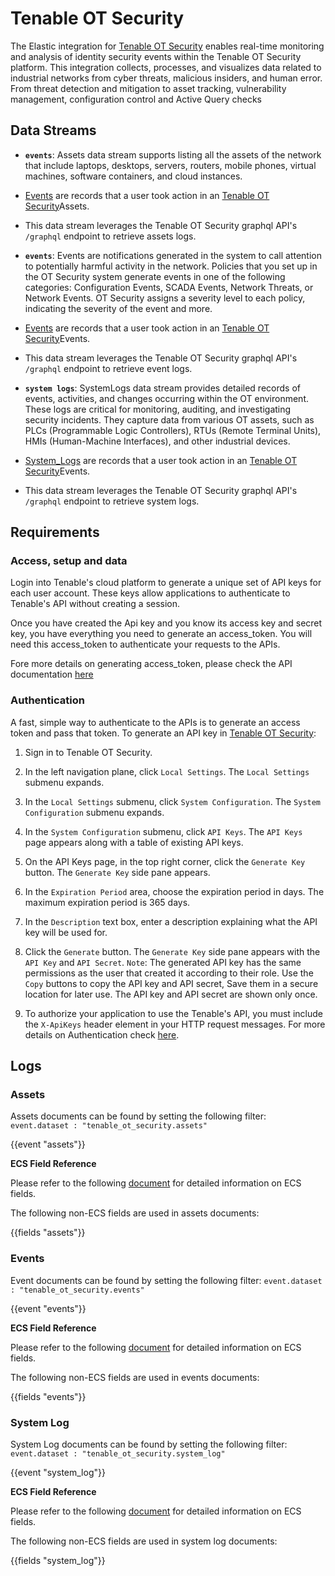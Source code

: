 # Tenable OT Security 

The Elastic integration for [Tenable OT Security](https://www.sailpoint.com/products/identity-security-cloud) enables real-time monitoring and analysis of identity security events within the Tenable OT Security platform. This integration collects, processes, and visualizes data related to industrial networks from cyber threats, malicious insiders, and human error. From threat detection and mitigation to asset tracking, vulnerability management, configuration control and Active Query checks

## Data Streams

- **`events`**: Assets data stream supports listing all the assets of the network that include laptops, desktops, servers, routers, mobile phones, virtual machines, software containers, and cloud instances.
- [Events](https://docs.tenable.com/OT-security/4_1/Content/Inventory/ViewAssetDetails.htm) are records that a user took action in an [Tenable OT Security](https://ot.tenalab.online/)Assets.
- This data stream leverages the Tenable OT Security graphql API's `/graphql` endpoint to retrieve assets logs.

- **`events`**: Events are notifications generated in the system to call attention to potentially harmful activity in the network. Policies that you set up in the OT Security system generate events in one of the following categories: Configuration Events, SCADA Events, Network Threats, or Network Events. OT Security assigns a severity level to each policy, indicating the severity of the event and more.
- [Events](https://docs.tenable.com/OT-security/4_1/Content/Events/Events.htm) are records that a user took action in an [Tenable OT Security](https://ot.tenalab.online/)Events.
- This data stream leverages the Tenable OT Security graphql API's `/graphql` endpoint to retrieve event logs.

- **`system logs`**: SystemLogs data stream provides detailed records of events, activities, and changes occurring within the OT environment. These logs are critical for monitoring, auditing, and investigating security incidents. They capture data from various OT assets, such as PLCs (Programmable Logic Controllers), RTUs (Remote Terminal Units), HMIs (Human-Machine Interfaces), and other industrial devices.
- [System_Logs](https://docs.tenable.com/OT-security/4_1/Content/Events/Events.htm) are records that a user took action in an [Tenable OT Security](https://ot.tenalab.online/)Events.
- This data stream leverages the Tenable OT Security graphql API's `/graphql` endpoint to retrieve system logs.

## Requirements

### Access, setup and data
Login into Tenable's cloud platform to generate a unique set of API keys for each user account. These keys allow applications to authenticate to Tenable's API without creating a session.

Once you have created the Api key and you know its access key and secret key, you have everything you need to generate an access_token. You will need this access_token to authenticate your requests to the APIs.

Fore more details on generating access_token, please check the API documentation [here](https://developer.tenable.com/docs/ot-generate-an-api-key)

### Authentication
A fast, simple way to authenticate to the APIs is to generate an access token and pass that token.
To generate an API key in [Tenable OT Security](https://developer.tenable.com/docs/ot-generate-an-api-key):

 1. Sign in to Tenable OT Security.
 2. In the left navigation plane, click `Local Settings`.
    The `Local Settings` submenu expands.
3. In the `Local Settings` submenu, click `System Configuration`.
    The `System Configuration` submenu expands.
4. In the `System Configuration` submenu, click `API Keys`.
   The `API Keys` page appears along with a table of existing API keys.
5. On the API Keys page, in the top right corner, click the `Generate Key` button.
   The `Generate Key` side pane appears.
6. In the `Expiration Period` area, choose the expiration period in days. The maximum expiration period is 365 days.
7. In the `Description` text box, enter a description explaining what the API key will be used for.
8. Click the `Generate` button.
    The `Generate Key` side pane appears with the `API Key` and `API Secret`.
    `Note`: The generated API key has the same permissions as the user that created it according to their role.
Use the `Copy` buttons to copy the API key and API secret, Save them in a secure location for later use. The API key and API secret are shown only once.

9. To authorize your application to use the Tenable's API, you must include the `X-ApiKeys` header element in your HTTP request messages.
 For more details on Authentication check [here](https://developer.tenable.com/docs/authorization).
## Logs

### Assets

Assets documents can be found by setting the following filter: 
`event.dataset : "tenable_ot_security.assets"`

{{event "assets"}}

**ECS Field Reference**

Please refer to the following [document](https://www.elastic.co/guide/en/ecs/current/ecs-field-reference.html) for detailed information on ECS fields.

The following non-ECS fields are used in assets documents:

{{fields "assets"}}

### Events

Event documents can be found by setting the following filter: 
`event.dataset : "tenable_ot_security.events"`

{{event "events"}}

**ECS Field Reference**

Please refer to the following [document](https://www.elastic.co/guide/en/ecs/current/ecs-field-reference.html) for detailed information on ECS fields.

The following non-ECS fields are used in events documents:

{{fields "events"}}

### System Log

System Log documents can be found by setting the following filter: 
`event.dataset : "tenable_ot_security.system_log"`

{{event "system_log"}}

**ECS Field Reference**

Please refer to the following [document](https://www.elastic.co/guide/en/ecs/current/ecs-field-reference.html) for detailed information on ECS fields.

The following non-ECS fields are used in system log documents:

{{fields "system_log"}}